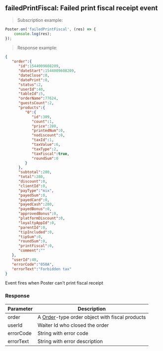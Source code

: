 ## failedPrintFiscal: Failed print fiscal receipt event 

> Subscription example:

```javascript
Poster.on('failedPrintFiscal', (res) => {
    console.log(res);
});
```

> Response example:

```json
{
   "order":{
      "id":1544009608209,
      "dateStart":1544009608209,
      "dateClose":0,
      "datePrint":0,
      "status":2,
      "userId":40,
      "tableId":5,
      "orderName":77624,
      "guestsCount":2,
      "products":{
         "0":{
            "id":309,
            "count":1,
            "price":280,
            "printedNum":0,
            "nodiscount":0,
            "taxId":1,
            "taxValue":6,
            "taxType":2,
            "taxFiscal":true,
            "roundSum":0
         }
      },
      "subtotal":280,
      "total":280,
      "discount":0,
      "clientId":0,
      "payType":"mix",
      "payedSum":0,
      "payedCard":0,
      "payedCash":280,
      "payedBonus":0,
      "approvedBonus":0,
      "platformDiscount":0,
      "loyaltyAppId":0,
      "parentId":0,
      "tipIncluded":0,
      "tipSum":0,
      "roundSum":0,
      "printFiscal":0,
      "comment":""
   },
   "userId":40,
   "errorCode":"050A",
   "errorText":"Forbidden tax"
}
```

Event fires when Poster can't print fiscal receipt 

### Response

Parameter | Description
--------- | -----------
order | A [Order](/en/docs/v3/pos/types/order)-type order object with fiscal products
userId | Waiter Id who closed the order 
errorCode | String with error code
errorText | String with error description
